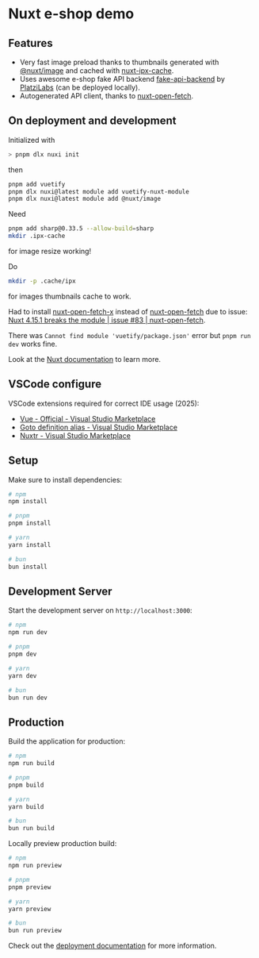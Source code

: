 # Nuxt e-shop demo

## Features

- Very fast image preload thanks to thumbnails generated with [@nuxt/image](https://github.com/nuxt/image) and cached with [nuxt-ipx-cache](https://github.com/manot40/nuxt-ipx-cache).
- Uses awesome e-shop fake API backend [fake-api-backend](https://github.com/PlatziLabs/fake-api-backend) by [PlatziLabs](https://github.com/PlatziLabs) (can be deployed locally).
- Autogenerated API client, thanks to [nuxt-open-fetch](https://github.com/enkot/nuxt-open-fetch).

## On deployment and development

Initialized with

```bash
> pnpm dlx nuxi init
```

then

```bash
pnpm add vuetify
pnpm dlx nuxi@latest module add vuetify-nuxt-module
pnpm dlx nuxi@latest module add @nuxt/image
```

Need

```bash
pnpm add sharp@0.33.5 --allow-build=sharp
mkdir .ipx-cache
```

for image resize working!

Do

```bash
mkdir -p .cache/ipx
```

for images thumbnails cache to work.

Had to install [nuxt-open-fetch-x](https://github.com/Norbiros/nuxt-open-fetch-x) instead of [nuxt-open-fetch](https://github.com/enkot/nuxt-open-fetch) due to issue: [Nuxt 4.15.1 breaks the module | issue #83 | nuxt-open-fetch](https://github.com/enkot/nuxt-open-fetch/issues/83).

There was `Cannot find module 'vuetify/package.json'` error but `pnpm run dev` works fine.

Look at the [Nuxt documentation](https://nuxt.com/docs/getting-started/introduction) to learn more.



## VSCode configure

VSCode extensions required for correct IDE usage (2025):

- [Vue - Official - Visual Studio Marketplace](https://marketplace.visualstudio.com/items?itemName=Vue.volar)
- [Goto definition alias - Visual Studio Marketplace](https://marketplace.visualstudio.com/items?itemName=antfu.goto-alias)
- [Nuxtr - Visual Studio Marketplace](https://marketplace.visualstudio.com/items?itemName=Nuxtr.nuxtr-vscode)

## Setup

Make sure to install dependencies:

```bash
# npm
npm install

# pnpm
pnpm install

# yarn
yarn install

# bun
bun install
```

## Development Server

Start the development server on `http://localhost:3000`:

```bash
# npm
npm run dev

# pnpm
pnpm dev

# yarn
yarn dev

# bun
bun run dev
```

## Production

Build the application for production:

```bash
# npm
npm run build

# pnpm
pnpm build

# yarn
yarn build

# bun
bun run build
```

Locally preview production build:

```bash
# npm
npm run preview

# pnpm
pnpm preview

# yarn
yarn preview

# bun
bun run preview
```

Check out the [deployment documentation](https://nuxt.com/docs/getting-started/deployment) for more information.
